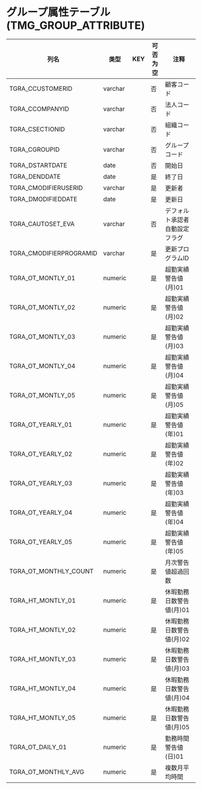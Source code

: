 # グループ属性テーブル(TMG_GROUP_ATTRIBUTE)
| 列名   | 类型   | KEY  | 可否为空 | 注释   |
| ---- | ---- | ---- | ---- | ---- |
|TGRA_CCUSTOMERID|varchar||否|顧客コード|
|TGRA_CCOMPANYID|varchar||否|法人コード|
|TGRA_CSECTIONID|varchar||否|組織コード|
|TGRA_CGROUPID|varchar||否|グループコード|
|TGRA_DSTARTDATE|date||否|開始日|
|TGRA_DENDDATE|date||是|終了日|
|TGRA_CMODIFIERUSERID|varchar||是|更新者|
|TGRA_DMODIFIEDDATE|date||是|更新日|
|TGRA_CAUTOSET_EVA|varchar||否|デフォルト承認者自動設定フラグ|
|TGRA_CMODIFIERPROGRAMID|varchar||是|更新プログラムID|
|TGRA_OT_MONTLY_01|numeric||是|超勤実績警告値(月)01|
|TGRA_OT_MONTLY_02|numeric||是|超勤実績警告値(月)02|
|TGRA_OT_MONTLY_03|numeric||是|超勤実績警告値(月)03|
|TGRA_OT_MONTLY_04|numeric||是|超勤実績警告値(月)04|
|TGRA_OT_MONTLY_05|numeric||是|超勤実績警告値(月)05|
|TGRA_OT_YEARLY_01|numeric||是|超勤実績警告値(年)01|
|TGRA_OT_YEARLY_02|numeric||是|超勤実績警告値(年)02|
|TGRA_OT_YEARLY_03|numeric||是|超勤実績警告値(年)03|
|TGRA_OT_YEARLY_04|numeric||是|超勤実績警告値(年)04|
|TGRA_OT_YEARLY_05|numeric||是|超勤実績警告値(年)05|
|TGRA_OT_MONTHLY_COUNT|numeric||是|月次警告値超過回数|
|TGRA_HT_MONTLY_01|numeric||是|休暇勤務日数警告値(月)01|
|TGRA_HT_MONTLY_02|numeric||是|休暇勤務日数警告値(月)02|
|TGRA_HT_MONTLY_03|numeric||是|休暇勤務日数警告値(月)03|
|TGRA_HT_MONTLY_04|numeric||是|休暇勤務日数警告値(月)04|
|TGRA_HT_MONTLY_05|numeric||是|休暇勤務日数警告値(月)05|
|TGRA_OT_DAILY_01|numeric||是|勤務時間警告値(日)01|
|TGRA_OT_MONTHLY_AVG|numeric||是|複数月平均時間|
